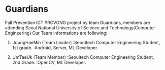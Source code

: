 # Guardians
Fall Prevention ICT PROVONO project by team Guardians, members are attending Seoul National University of Science and Technology(Computer Engineering)
Our Team informations are following:

1. JoungHaeMin (Team Leader)
	:Seoultech Computer Engineering Student, 1st grade.
	:Android, Server, ML Developer.

2. UmTaeUk (Team Member)
	:Seoultech Computer Engineering Student, 2nd Grade.
	:OpenCV, ML Developer.